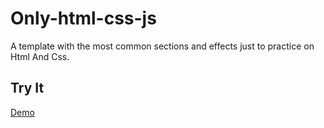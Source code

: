 # Only-html-css-js
A template with the most common sections and effects just to practice on Html And Css.
## Try It
[Demo](https://adnen007.github.io/Only-html-css/)
